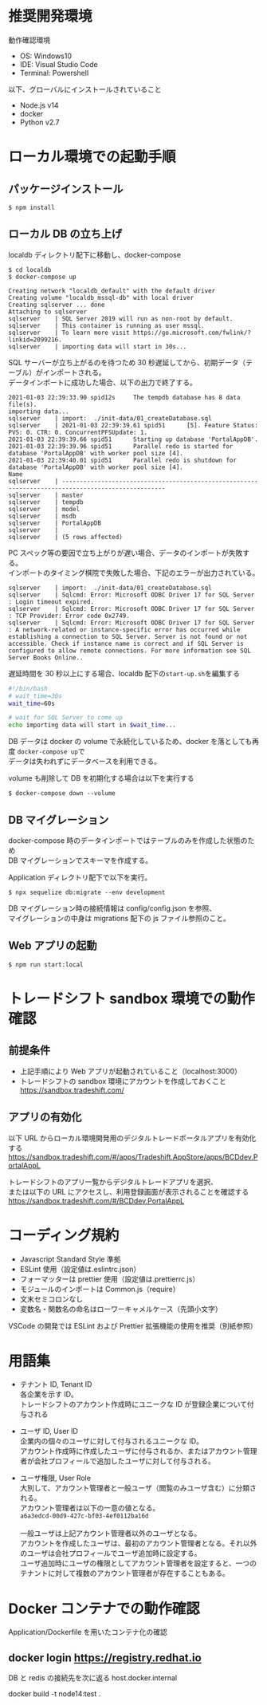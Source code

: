 # 推奨開発環境

動作確認環境

- OS: Windows10
- IDE: Visual Studio Code
- Terminal: Powershell

以下、グローバルにインストールされていること

- Node.js v14
- docker
- Python v2.7

# ローカル環境での起動手順

## パッケージインストール

```
$ npm install
```

## ローカル DB の立ち上げ

localdb ディレクトリ配下に移動し、docker-compose

```
$ cd localdb
$ docker-compose up

Creating network "localdb_default" with the default driver
Creating volume "localdb_mssql-db" with local driver
Creating sqlserver ... done
Attaching to sqlserver
sqlserver    | SQL Server 2019 will run as non-root by default.
sqlserver    | This container is running as user mssql.
sqlserver    | To learn more visit https://go.microsoft.com/fwlink/?linkid=2099216.
sqlserver    | importing data will start in 30s...
```

SQL サーバーが立ち上がるのを待つため 30 秒遅延してから、初期データ（テーブル）がインポートされる。\
データインポートに成功した場合、以下の出力で終了する。

```
2021-01-03 22:39:33.90 spid12s     The tempdb database has 8 data file(s).
importing data...
sqlserver    | import:  ./init-data/01_createDatabase.sql
sqlserver    | 2021-01-03 22:39:39.61 spid51      [5]. Feature Status: PVS: 0. CTR: 0. ConcurrentPFSUpdate: 1.
2021-01-03 22:39:39.66 spid51      Starting up database 'PortalAppDB'.
2021-01-03 22:39:39.96 spid51      Parallel redo is started for database 'PortalAppDB' with worker pool size [4].
2021-01-03 22:39:40.01 spid51      Parallel redo is shutdown for database 'PortalAppDB' with worker pool size [4].
Name
sqlserver    | ---------------------------------------------------------------------------------------------------
sqlserver    | master
sqlserver    | tempdb
sqlserver    | model
sqlserver    | msdb
sqlserver    | PortalAppDB
sqlserver    |
sqlserver    | (5 rows affected)
```

PC スペック等の要因で立ち上がりが遅い場合、データのインポートが失敗する。\
インポートのタイミング棋院で失敗した場合、下記のエラーが出力されている。

```
sqlserver    | import:  ./init-data/01_createDatabase.sql
sqlserver    | Sqlcmd: Error: Microsoft ODBC Driver 17 for SQL Server : Login timeout expired.
sqlserver    | Sqlcmd: Error: Microsoft ODBC Driver 17 for SQL Server : TCP Provider: Error code 0x2749.
sqlserver    | Sqlcmd: Error: Microsoft ODBC Driver 17 for SQL Server : A network-related or instance-specific error has occurred while establishing a connection to SQL Server. Server is not found or not accessible. Check if instance name is correct and if SQL Server is configured to allow remote connections. For more information see SQL Server Books Online..
```

遅延時間を 30 秒以上にする場合、localdb 配下の`start-up.sh`を編集する

```shell:start-up.sh
#!/bin/bash
# wait_time=30s
wait_time=60s

# wait for SQL Server to come up
echo importing data will start in $wait_time...
```

DB データは docker の volume で永続化しているため、docker を落としても再度
`docker-compose up`で\
データは失われずにデータベースを利用できる。

volume も削除して DB を初期化する場合は以下を実行する

```
$ docker-compose down --volume
```

## DB マイグレーション

docker-compose 時のデータインポートではテーブルのみを作成した状態のため\
DB マイグレーションでスキーマを作成する。

Application ディレクトリ配下で以下を実行。

```
$ npx sequelize db:migrate --env development
```

DB マイグレーション時の接続情報は config/config.json を参照、\
マイグレーションの中身は migrations 配下の js ファイル参照のこと。

## Web アプリの起動

```
$ npm run start:local
```

# トレードシフト sandbox 環境での動作確認

## 前提条件

- 上記手順により Web アプリが起動されていること（localhost:3000）
- トレードシフトの sandbox 環境にアカウントを作成しておくこと\
  https://sandbox.tradeshift.com/

## アプリの有効化

以下 URL からローカル環境開発用のデジタルトレードポータルアプリを有効化する
https://sandbox.tradeshift.com/#/apps/Tradeshift.AppStore/apps/BCDdev.PortalAppL

トレードシフトのアプリ一覧からデジタルトレードアプリを選択、\
または以下の URL にアクセスし、利用登録画面が表示されることを確認する
https://sandbox.tradeshift.com/#/BCDdev.PortalAppL

# コーディング規約

- Javascript Standard Style 準拠
- ESLint 使用（設定値は.eslintrc.json）
- フォーマッターは prettier 使用（設定値は.prettierrc.js）
- モジュールのインポートは Common.js（require）
- 文末セミコロンなし
- 変数名・関数名の命名はローワーキャメルケース（先頭小文字）

VSCode の開発では ESLint および Prettier 拡張機能の使用を推奨（別紙参照）

# 用語集

- テナント ID, Tenant ID\
  各企業を示す ID。\
  トレードシフトのアカウント作成時にユニークな ID が登録企業について付与される

- ユーザ ID, User ID\
  企業内の個々のユーザに対して付与されるユニークな ID。\
  アカウント作成時に作成したユーザに付与されるか、またはアカウント管理者が会社プロフィールで追加したユーザに対して付与される。

- ユーザ権限, User Role\
  大別して、アカウント管理者と一般ユーザ（閲覧のみユーザ含む）に分類される。\
  アカウント管理者は以下の一意の値となる。\
  `a6a3edcd-00d9-427c-bf03-4ef0112ba16d`\
  \
  一般ユーザは上記アカウント管理者以外のユーザとなる。\
  アカウントを作成したユーザは、最初のアカウント管理者となる。それ以外のユーザは会社プロフィールでユーザ追加時に設定する。\
  ユーザ追加時にユーザの権限としてアカウント管理者を設定すると、一つのテナントに対して複数のアカウント管理者が存在することもある。

# Docker コンテナでの動作確認

Application/Dockerfile を用いたコンテナ化の確認

## docker login https://registry.redhat.io

DB と redis の接続先を次に返る
host.docker.internal

docker build -t node14:test .
